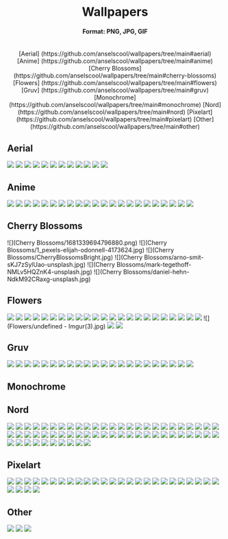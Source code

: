 <div align="center">
  <h1>Wallpapers</h1>
  <h4>Format: PNG, JPG, GIF</h4>
  <br>
    [Aerial] (https://github.com/anselscool/wallpapers/tree/main#aerial)
    [Anime] (https://github.com/anselscool/wallpapers/tree/main#anime)
    [Cherry Blossoms] (https://github.com/anselscool/wallpapers/tree/main#cherry-blossoms)
    [Flowers] (https://github.com/anselscool/wallpapers/tree/main#flowers)
    [Gruv] (https://github.com/anselscool/wallpapers/tree/main#gruv)
    [Monochrome] (https://github.com/anselscool/wallpapers/tree/main#monochrome)
    [Nord] (https://github.com/anselscool/wallpapers/tree/main#nord)
    [Pixelart] (https://github.com/anselscool/wallpapers/tree/main#pixelart)
    [Other] (https://github.com/anselscool/wallpapers/tree/main#other)
</div>

## Aerial
![](Aerial/city.jpg)
![](Aerial/photo-1512407864998-0aafd285362d.jpg)
![](Aerial/photo-1516823989326-bd1bd7d6f4f2.jpg)
![](Aerial/photo-1510797246-b9c6ede0efa7.jpg)
![](Aerial/photo-1506499472477-90419cae855d.jpg)
![](Aerial/0003adef2077d0934e691e48482106df.jpg)
![](Aerial/aerial_trees_armin_djuhic.jpg)
![](Aerial/michael-benz-IgWNxx7paz4-unsplash.jpg)
![](Aerial/wallhaven-1j7d2w.jpg)
![](Aerial/wallhaven-3ko7p9.jpg)
![](Aerial/wallhaven-4oxkwp.jpg)
![](Aerial/wave.jpg)
## Anime
![](Anime/glitched-girl.jpg)
![](Anime/reach-for-the-stars-girl.jpg)
![](Anime/lo-fi-sailor-moon.gif)
![](Anime/arch-girl.png)
![](Anime/coco-cola-girl.jpg)
![](Anime/cowboy-beebop/png)
![](Anime/girl-shell.jpg)
![](Anime/home.jpeg)
![](Anime/no-horny.png)
![](Anime/programmer-girl-II.jpg)
![](Anime/programmer-girl-III.jpg)
![](Anime/ubuntu_girl.jpg)
![](Anime/unknown.png)
![](Anime/what-a-loser-girl.png)
![](Anime/window-samurai.jpg)
![](Anime/14941880860962.jpg)
![](Anime/14941880860993.jpg)
![](Anime/14941882361130.png)
![](Anime/14941882773060.png)
![](Anime/14941883569630.png)
![](Anime/14941883799050.png)
![](Anime/14941884020600.png)
## Cherry Blossoms
![](Cherry Blossoms/1681339694796880.png)
![](Cherry Blossoms/1_pexels-elijah-odonnell-4173624.jpg)
![](Cherry Blossoms/CherryBlossomsBright.jpg)
![](Cherry Blossoms/arno-smit-sKJ7zSylUao-unsplash.jpg)
![](Cherry Blossoms/mark-tegethoff-NMLv5HQZnK4-unsplash.jpg)
![](Cherry Blossoms/daniel-hehn-NdkM92CRaxg-unsplash.jpg)
## Flowers
![](Flowers/sergey-shmidt-koy6FlCCy5s-unsplash.jpg)
![](Flowers/wallhaven-6d5y7w.png)
![](Flowers/forgor-flower-namelol.png)
![](Flowers/wallhaven-ex986l.png)
![](Flowers/1661966120231932.jpg)
![](Flowers/BloomingTreeFlowers.jpg)
![](Flowers/FnJ5j1CaAAEuIJ-.jpg)
![](Flowers/FnJ5j1FaEAInX_m.jpg)
![](Flowers/FnJ5j1YaYAEZKC7.jpg)
![](Flowers/ImperialFlowers.jpg)
![](Flowers/MacroOnBlue.jpg)
![](Flowers/Xero1.jpg)
![](Flowers/alex-blajan-Yeg0Od9_69I-unsplash.jpg)
![](Flowers/alexandru-acea-qEXFE5h0e8g-unsplash.jpg)
![](Flowers/ameen-fahmy-mXpTl4jNKiA-unsplash.jpg)
![](Flowers/bouquet.jpg)
![](Flowers/daisy2.jpg)
![](Flowers/evie-s-MicqqGyDQ6w-unsplash.jpg)
![](Flowers/flower-plant-petal.jpg)
![](Flowers/joey-huang-VzIKITZA-N0-unsplash.jpg)
![](Flowers/marivi-pazos-4kX1uoAAohY-unsplash.jpg)
![](Flowers/nadiia-ploshchenko-D0AyhLJ0PXU-unsplash.jpg)
![](Flowers/pexels-alfo-medeiros-12921047.jpg)
![](Flowers/undefined - Imgur(3).jpg)
![](Flowers/xuan-nguyen-_fjcWT7LZPA-unsplash.jpg)
![](Flowers/yousef-espanioly-0-dy5lOmnMs.png)
## Gruv
![](Gruv/gruv-4.jpg)
![](Gruv/gruv-gruvy.png)
![](Gruv/gruv-material-texture.png)
![](Gruv/gruv-pacman-ghosts.png)
![](Gruv/gruv-place.png)
![](Gruv/gruv-room-2.png)
![](Gruv/gruv-staircase.jpg)
![](Gruv/gruvbox_pixel.png)
![](Gruv/gundam.png)
![](Gruv/houses.png)
![](Gruv/leaves.jpg)
![](Gruv/penguin.jpg)
![](Gruv/platform.jpg)
![](Gruv/skull-gruv.png)
![](Gruv/stairs.jpg)
![](Gruv/gruvbox_Balcony_wifuless.png)
![](Gruv/gruvbox_forest-valley-mountains.png)
![](Gruv/gruvbox_futurecity.png)
![](Gruv/gruvbox_jp_house.png)
![](Gruv/gruvbox_oceanrock.png)
![](Gruv/zyo.png)
![](Gruv/1.png)
## Monochrome
## Nord
![](Nord/mega-charizard-rainbow-II.png)
![](Nord/mfdoom.png)
![](Nord/nasa.png)
![](Nord/photo-1454665448086-47c267180999.png)
![](Nord/Group_47.png)
![](Nord/Group_48.png)
![](Nord/CPU_City.png)
![](Nord/232323.jpg)
![](Nord/343.png)
![](Nord/3443.png)
![](Nord/5.png)
![](Nord/5b9429b62b3a4f7266cb7d1d9c952470.jpg)
![](Nord/64m36y0xpf561.png)
![](Nord/87a56534ce3da08bf3c3ce7d4e451337.jpg)
![](Nord/9ltbmflkgrs61.jpg)
![](Nord/At_the_coffeshop.png)
![](Nord/Misty_Mountain.jpg)
![](Nord/Murky_peaks.jpg)
![](Nord/Nordified_Darth_Vader.png)
![](Nord/Street_Blues.png)
![](Nord/a552da720bad97ee60246852c2be9f45.jpg)
![](Nord/archlinux.png)
![](Nord/astronaut-flying-full-nord.png)
![](Nord/audio-bunny.png)
![](Nord/b9bfca6e77ded6c0913154303c48c8d9.jpg)
![](Nord/cat.png)
![](Nord/cerc6m4npk071.jpg)
![](Nord/debian.png)
![](Nord/flowers.png)
![](Nord/igen-nebula-lighter.jpg)
![](Nord/ign-0000.png)
![](Nord/ign-0002.png)
![](Nord/ign-0007.png)
![](Nord/ign-0008.png)
![](Nord/ign-bady-abbas-unsplash-dark.jpg)
![](Nord/ign-cyberpunk.png)
![](Nord/ign-depression.png)
![](Nord/ign-flower-real-nord.png)
![](Nord/ign-jinen-shah-unsplash.png)
![](Nord/ign-joey-flower.png)
![](Nord/ign-whale.png)
![](Nord/ign-xuan-nguyen-unsplash.png)
![](Nord/ign_furkaPass.jpg)
![](Nord/ign_lightning.jpg)
![](Nord/ign_spiderman.jpg)
![](Nord/ign_spiral.jpg)
![](Nord/ign_sunAndClouds.png)
![](Nord/ign_sunGarden.png)
![](Nord/ign_sunset.png)
![](Nord/ign_unicorn.png)
![](Nord/ign_witch.png)
![](Nord/kv9zp2jakht61.jpg)
![](Nord/nord-demon.png)
![](Nord/nord_naruto_2.png)
![](Nord/nord_roads.png)
![](Nord/nord_scenary.png)
![](Nord/random_nord.png)
![](Nord/ui9f1ohhs3681.jpg)
![](Nord/windows-panic.png)
![](Nord/weirdearth.png)
## Pixelart
![](Pixelart/gruvbox_image11.png)
![](Pixelart/gruvbox_image15.png)
![](Pixelart/gruvbox_image31.png)
![](Pixelart/gruvbox_image40.png)
![](Pixelart/gruvbox_image44.png)
![](Pixelart/gruvbox_image46.png)
![](Pixelart/gruvbox_image55.png)
![](Pixelart/image12.png)
![](Pixelart/image17.png)
![](Pixelart/image20.png)
![](Pixelart/image23.png)
![](Pixelart/image24.png)
![](Pixelart/image25.png)
![](Pixelart/image26.png)
![](Pixelart/image29.png)
![](Pixelart/image35.png)
![](Pixelart/z6z7uc4qyby51.png)
![](Pixelart/wallhaven-473djo.png)
![](Pixelart/pixelart_house_inside_girl_book_dog.png)
![](Pixelart/nm3yo7ei4m471.png)
![](Pixelart/k1u1c4yqg2j51.png)
![](Pixelart/iu.png)
![](Pixelart/1473932075271.jpg)
![](Pixelart/New_Project.png)
![](Pixelart/GkU2jJR.png)
![](Pixelart/secluded-grove-pixel.png)
![](Pixelart/P9cOWC9.png)
![](Pixelart/1680677340097783.png)
![](Pixelart/gruvpixelcastle.png)
## Other
![](Other/q8d4o7jslt3wlf6bg.jpg)
![](Other/a5vy75nwfrzpd6lbg.jpg)
![](Other/x99m1wqqntgbx0zbg.jpg)
